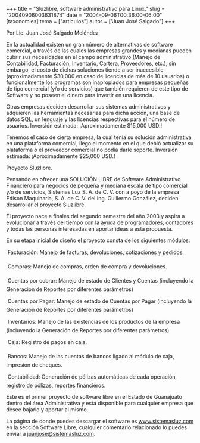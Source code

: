 +++
title = "Sluzlibre, software administrativo para Linux."
slug = "20040906003631874"
date = "2004-09-06T00:36:00-06:00"
[taxonomies]
tema = ["articulos"]
autor = ["Juan José Salgado"]
+++

Por Lic. Juan José Salgado Meléndez

En la actualidad existen un gran número de alternativas de software
comercial, a través de las cuales las empresas grandes y medianas pueden
cubrir sus necesidades en el campo administrativo (Manejo de
Contabilidad, Facturación, Inventario, Cartera, Proveedores, etc.), sin
embargo, el costo de dichas soluciones tiende a ser inaccesible
(aproximadamente $30,000 en caso de licencias de más de 10 usuarios) o
funcionalmente los programas son inapropiados para empresas pequeñas de
tipo comercial (y/o de servicios) que también requieren de este tipo de
Software y no poseen el dinero para invertir en una licencia.

Otras empresas deciden desarrollar sus sistemas administrativos y
adquieren las herramientas necesarias para dicha acción, una base de
datos SQL, un lenguaje y las licencias respectivas para el número de
usuarios. Inversión estimada: ¡Aproximadamente $15,000 USD.!

<!-- more -->
Tenemos el caso de cierta empresa, la cual tenía su solución
administrativa en una plataforma comercial, llego el momento en el que
debió actualizar su plataforma o el proveedor comercial no podía darle
soporte. Inversión estimada: ¡Aproximadamente $25,000 USD.!

Proyecto Sluzlibre.

Pensando en ofrecer una SOLUCIÓN LIBRE de Software Administrativo
Financiero para negocios de pequeña y mediana escala de tipo comercial
y/o de servicios, Sistemas Luz S. A. de C. V. con a poyo de la empresa
Edison Maquinaria, S. A. de C. V. del Ing. Guillermo González, deciden
desarrollar el proyecto Sluzlibre.

El proyecto nace a finales del segundo semestre del año 2003 y aspira a
evolucionar a través del tiempo con la ayuda de programadores,
contadores y todas las personas interesadas en aportar ideas a esta
propuesta.

En su etapa inicial de diseño el proyecto consta de los siguientes
módulos:

 Facturación: Manejo de facturas, devoluciones, cotizaciones y pedidos.

 Compras: Manejo de compras, orden de compra y devoluciones.

 Cuentas por cobrar: Manejo de estado de Clientes y Cuentas (incluyendo
la Generación de Reportes por diferentes parámetros)

 Cuentas por Pagar: Manejo de estado de Cuentas por Pagar (incluyendo
la Generación de Reportes por diferentes parámetros)

 Inventarios: Manejo de las existencias de los productos de la empresa
(incluyendo la Generación de Reportes por diferentes parámetros)

 Caja: Registro de pagos en caja.

 Bancos: Manejo de las cuentas de bancos ligado al módulo de caja,
impresión de cheques.

 Contabilidad: Generación de pólizas automáticas de cada operación,
registro de pólizas, reportes financieros.

Este es el primer proyecto de software libre en el Estado de Guanajuato
dentro del área Administrativa y está disponible para cualquier empresa
que desee bajarlo y aportar al mismo.

La página de donde puedes descargar el software es www.sistemasluz.com
en la sección Software Libre, cualquier comentario relacionado lo puedes
enviar a juanjose@sistemasluz.com.

